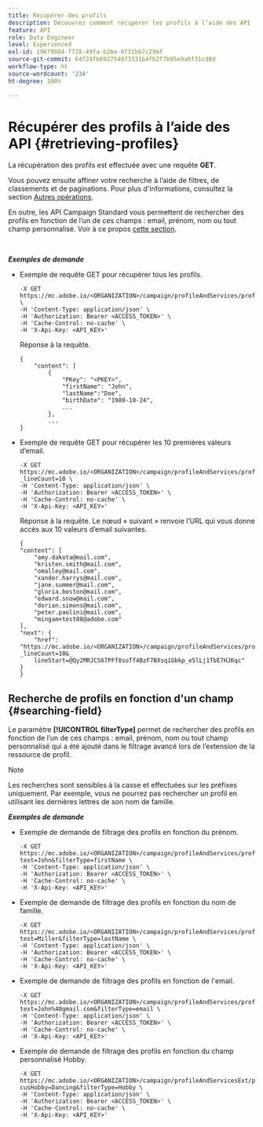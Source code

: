 ```yaml
---
title: Récupérer des profils
description: Découvrez comment récupérer les profils à l’aide des API
feature: API
role: Data Engineer
level: Experienced
exl-id: 19679804-f728-49fa-b26e-8f31b67c29bf
source-git-commit: 64f24fb692754973331b4fb2f7b95e9a6f31cd0d
workflow-type: ht
source-wordcount: '234'
ht-degree: 100%

---
```


# Récupérer des profils à l’aide des API {#retrieving-profiles}

La récupération des profils est effectuée avec une requête **GET**.

Vous pouvez ensuite affiner votre recherche à l’aide de filtres, de classements et de paginations. Pour plus d&#39;informations, consultez la section [Autres opérations](../../api/using/sorting.md).

En outre, les API Campaign Standard vous permettent de rechercher des profils en fonction de l’un de ces champs : email, prénom, nom ou tout champ personnalisé. Voir à ce propos [cette section](#searching-field).

<br/>

***Exemples de demande***

* Exemple de requête GET pour récupérer tous les profils.

  ```
  -X GET https://mc.adobe.io/<ORGANIZATION>/campaign/profileAndServices/profile \
  -H 'Content-Type: application/json' \
  -H 'Authorization: Bearer <ACCESS_TOKEN>' \
  -H 'Cache-Control: no-cache' \
  -H 'X-Api-Key: <API_KEY>'
  ```

  Réponse à la requête.

  ```
  {
      "content": [
          {
              "PKey": "<PKEY>",
              "firstName": "John",
              "lastName":"Doe",
              "birthDate": "1980-10-24",
              ...
          },
          ...
  }
  ```

* Exemple de requête GET pour récupérer les 10 premières valeurs d’email.

  ```
  -X GET https://mc.adobe.io/<ORGANIZATION>/campaign/profileAndServices/profile/email?_lineCount=10 \
  -H 'Content-Type: application/json' \
  -H 'Authorization: Bearer <ACCESS_TOKEN>' \
  -H 'Cache-Control: no-cache' \
  -H 'X-Api-Key: <API_KEY>'
  ```

  Réponse à la requête. Le nœud « suivant » renvoie l’URL qui vous donne accès aux 10 valeurs d’email suivantes.

  ```
  {
  "content": [
      "amy.dakota@mail.com",
      "kristen.smith@mail.com",
      "omalley@mail.com",
      "xander.harrys@mail.com",
      "jane.summer@mail.com",
      "gloria.boston@mail.com",
      "edward.snow@mail.com",
      "dorian.simons@mail.com",
      "peter.paolini@mail.com",
      "mingam+test08@adobe.com"
  ],
  "next": {
      "href": "https://mc.adobe.io/<ORGANIZATION>/campaign/profileAndServices/profile/email?_lineCount=10&_
      lineStart=@Qy2MRJCS67PFf8soTf4BzF7BXsq1Gbkp_e5lLj1TbE7HJKqc"
  }
  }
  ```

## Recherche de profils en fonction d&#39;un champ {#searching-field}

Le paramètre **[!UICONTROL filterType]** permet de rechercher des profils en fonction de l’un de ces champs : email, prénom, nom ou tout champ personnalisé qui a été ajouté dans le filtrage avancé lors de l’extension de la ressource de profil.

>[!NOTE]
>
>Les recherches sont sensibles à la casse et effectuées sur les préfixes uniquement. Par exemple, vous ne pourrez pas rechercher un profil en utilisant les dernières lettres de son nom de famille.

***Exemples de demande***

* Exemple de demande de filtrage des profils en fonction du prénom.

  ```
  -X GET https://mc.adobe.io/<ORGANIZATION>/campaign/profileAndServices/profile/byText?text=John&filterType=firstName \
  -H 'Content-Type: application/json' \
  -H 'Authorization: Bearer <ACCESS_TOKEN>' \
  -H 'Cache-Control: no-cache' \
  -H 'X-Api-Key: <API_KEY>'
  ```

* Exemple de demande de filtrage des profils en fonction du nom de famille.

  ```
  -X GET https://mc.adobe.io/<ORGANIZATION>/campaign/profileAndServices/profile/byText?text=Miller&filterType=lastName \
  -H 'Content-Type: application/json' \
  -H 'Authorization: Bearer <ACCESS_TOKEN>' \
  -H 'Cache-Control: no-cache' \
  -H 'X-Api-Key: <API_KEY>'
  ```

* Exemple de demande de filtrage des profils en fonction de l&#39;email.

  ```
  -X GET https://mc.adobe.io/<ORGANIZATION>/campaign/profileAndServices/profile/byText?text=John%40gmail.com&filterType=email \
  -H 'Content-Type: application/json' \
  -H 'Authorization: Bearer <ACCESS_TOKEN>' \
  -H 'Cache-Control: no-cache' \
  -H 'X-Api-Key: <API_KEY>'
  ```

* Exemple de demande de filtrage des profils en fonction du champ personnalisé Hobby.

  ```
  -X GET https://mc.adobe.io/<ORGANIZATION>/campaign/profileAndServicesExt/profile/byText?cusHobby=Dancing&filterType=Hobby \
  -H 'Content-Type: application/json' \
  -H 'Authorization: Bearer <ACCESS_TOKEN>' \
  -H 'Cache-Control: no-cache' \
  -H 'X-Api-Key: <API_KEY>'
  ```
